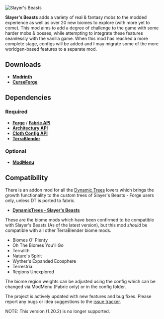 ![Slayer's Beasts](https://cdn.modrinth.com/data/wveGP7nW/images/59ecef7438a8310112e88840504f941263460db4.png)

**Slayer's Beasts** adds a variety of real & fantasy mobs to the modded experience as well as over 20 new biomes to 
explore (with more yet to come). This mod aims to add a degree of challenge to the game with some harder mobs & bosses, 
while attempting to integrate these features seamlessly with the vanilla game. When this mod has reached a more 
complete stage, configs will be added and I may migrate some of the more worldgen-based features to a separate mod.

## Downloads
- [**Modrinth**](https://modrinth.com/mod/slayers-beasts)
- [**CurseForge**](https://www.curseforge.com/minecraft/mc-mods/slayersbeasts)

## Dependencies

### Required
- [**Forge**](https://files.minecraftforge.net/net/minecraftforge/forge) / [**Fabric API**](https://modrinth.com/mod/fabric-api/versions)
- [**Architectury API**](https://modrinth.com/mod/architectury-api/versions)
- [**Cloth Config API**](https://modrinth.com/mod/cloth-config/versions)
- [**TerraBlender**](https://modrinth.com/mod/terrablender/versions)

### Optional
- [**ModMenu**](https://modrinth.com/mod/modmenu/versions)

## Compatibility
There is an addon mod for all the [Dynamic Trees](https://modrinth.com/mod/dynamictrees-slayers-beasts) lovers which brings the growth functionality to the custom trees of 
Slayer's Beasts - Forge users only, unless DT is ported to fabric.
- [**DynamicTrees - Slayer's Beasts**](https://modrinth.com/mod/dynamictrees-slayers-beasts)

These are the biome mods which have been confirmed to be compatible with Slayer's Beasts (As of the latest version), 
but this mod *should* be compatible with all other TerraBlender biome mods.
- Biomes O' Plenty
- Oh The Biomes You'll Go
- Terralith
- Nature's Spirit
- Wyther's Expanded Ecosphere
- Terrestria
- Regions Unexplored

The biome region weights can be adjusted using the config which can be changed via ModMenu (Fabric only) or in the 
config folder.

The project is actively updated with new features and bug fixes. Please report any bugs or idea suggestions to the
[issue tracker](https://github.com/InvictusSlayer/Slayers-Beasts/issues).

NOTE: This version (1.20.2) is no longer supported.
